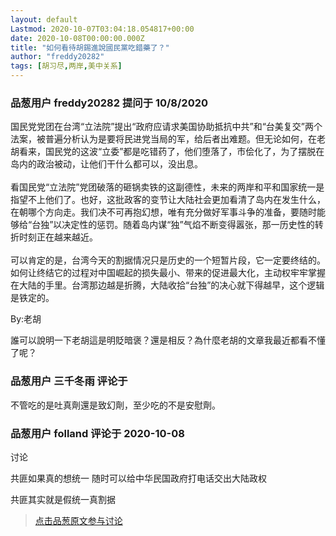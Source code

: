 ```yaml
---
layout: default
Lastmod: 2020-10-07T03:04:18.054817+00:00
date: 2020-10-08T00:00:00.000Z
title: "如何看待胡錫進說國民黨吃錯藥了？"
author: "freddy20282"
tags: [胡习尽,两岸,美中关系]
---
```



### 品葱用户 **freddy20282** 提问于 10/8/2020
    
国民党党团在台湾“立法院”提出“政府应请求美国协助抵抗中共”和“台美复交”两个法案，被普遍分析认为是要将民进党当局的军，给后者出难题。但无论如何，在老胡看来，国民党的这波“立委”都是吃错药了，他们堕落了，市侩化了，为了摆脱在岛内的政治被动，让他们干什么都可以，没出息。  
   
看国民党“立法院”党团破落的砸锅卖铁的这副德性，未来的两岸和平和国家统一是指望不上他们了。也好，这批政客的变节让大陆社会更加看清了岛内在发生什么，在朝哪个方向走。我们决不可再抱幻想，唯有充分做好军事斗争的准备，要随时能够给“台独”以决定性的惩罚。随着岛内谋“独”气焰不断变得嚣张，那一历史性的转折时刻正在越来越近。  
   
可以肯定的是，台湾今天的割据情况只是历史的一个短暂片段，它一定要终结的。如何让终结它的过程对中国崛起的损失最小、带来的促进最大化，主动权牢牢掌握在大陆的手里。台湾那边越是折腾，大陆收拾“台独”的决心就下得越早，这个逻辑是铁定的。  
  
By:老胡  
  
誰可以說明一下老胡這是明貶暗褒？還是相反？為什麼老胡的文章我最近都看不懂了呢？
    
                

### 品葱用户 **三千冬雨** 评论于 
        
不管吃的是吐真劑還是致幻劑，至少吃的不是安慰劑。
        
                

### 品葱用户 **folland** 评论于 2020-10-08
讨论

        
共匪如果真的想统一 随时可以给中华民国政府打电话交出大陆政权  
  
  
共匪其实就是假统一真割据
        
                





> [点击品葱原文参与讨论](https://pincong.rocks/question/31872)

